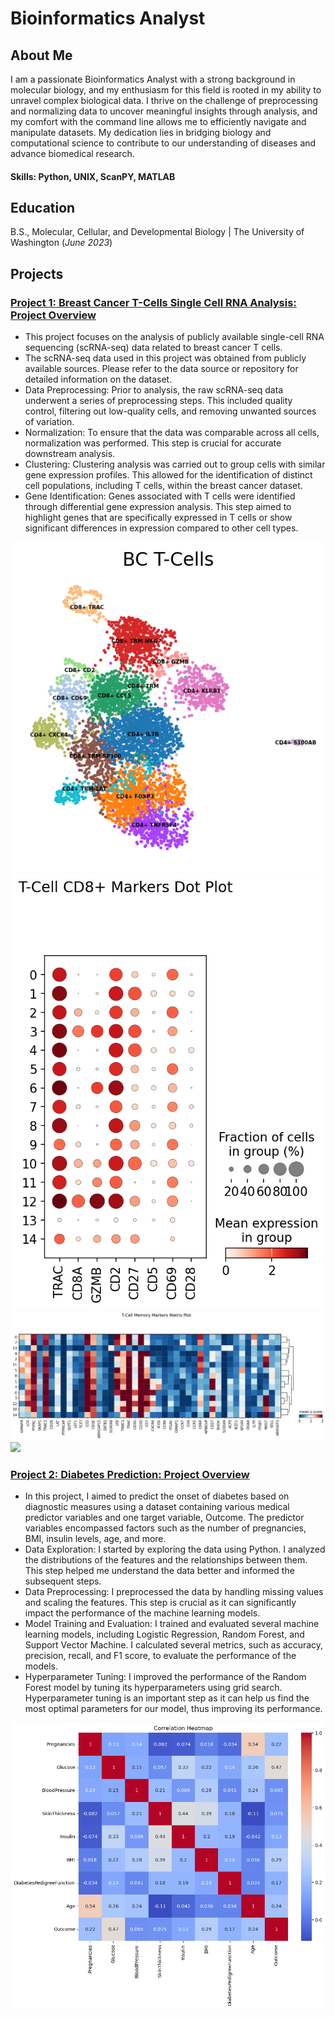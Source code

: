 # Bioinformatics Analyst

## About Me
 I am a passionate Bioinformatics Analyst with a strong background in molecular biology, and my enthusiasm for this field is rooted in my ability to unravel complex biological data.  I thrive on the challenge of preprocessing and normalizing data to uncover meaningful insights through analysis, and my comfort with the command line allows me to efficiently navigate and manipulate datasets.  My dedication lies in bridging biology and computational science to contribute to our understanding of diseases and advance biomedical research.

#### Skills: Python, UNIX, ScanPY, MATLAB

## Education
B.S., Molecular, Cellular, and Developmental Biology | The University of Washington (_June 2023_)

## Projects
### [Project 1: Breast Cancer T-Cells Single Cell RNA Analysis: Project Overview](https://github.com/JoshTjan/Breast_Cancer_Tcells_SCRNA_Analysis_Project)
* This project focuses on the analysis of publicly available single-cell RNA sequencing (scRNA-seq) data related to breast cancer T cells. 
* The scRNA-seq data used in this project was obtained from publicly available sources. Please refer to the data source or repository for detailed information on the dataset.
* Data Preprocessing: Prior to analysis, the raw scRNA-seq data underwent a series of preprocessing steps. This included quality control, filtering out low-quality cells, and removing unwanted sources of variation.
* Normalization: To ensure that the data was comparable across all cells, normalization was performed. This step is crucial for accurate downstream analysis.
* Clustering: Clustering analysis was carried out to group cells with similar gene expression profiles. This allowed for the identification of distinct cell populations, including T cells, within the breast cancer dataset.
* Gene Identification: Genes associated with T cells were identified through differential gene expression analysis. This step aimed to highlight genes that are specifically expressed in T cells or show significant differences in expression compared to other cell types.
  
![BC_Cluster](/image/BC_Cluster_Labeled.png)![](/image/CD8%2Bmarker_dot.png)
![](/image/Memory_Tcell.png)
![](/image/cd4+.png)

### [Project 2: Diabetes Prediction: Project Overview](https://github.com/JoshTjan/Diabetes_Prediction)
* In this project, I aimed to predict the onset of diabetes based on diagnostic measures using a dataset containing various medical predictor variables and one target variable, Outcome. The predictor variables encompassed factors such as the number of pregnancies, BMI, insulin levels, age, and more.
* Data Exploration: I started by exploring the data using Python. I analyzed the distributions of the features and the relationships between them. This step helped me understand the data better and informed the subsequent steps.
* Data Preprocessing: I preprocessed the data by handling missing values and scaling the features. This step is crucial as it can significantly impact the performance of the machine learning models.
* Model Training and Evaluation: I trained and evaluated several machine learning models, including Logistic Regression, Random Forest, and Support Vector Machine. I calculated several metrics, such as accuracy, precision, recall, and F1 score, to evaluate the performance of the models.
* Hyperparameter Tuning: I improved the performance of the Random Forest model by tuning its hyperparameters using grid search. Hyperparameter tuning is an important step as it can help us find the most optimal parameters for our model, thus improving its performance.

![](/image/Dia_Pred.png)
